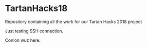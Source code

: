 # TartanHacks18
Repository containing all the work for our Tartan Hacks 2018 project

Just testing SSH connection.

Conlon wuz here.